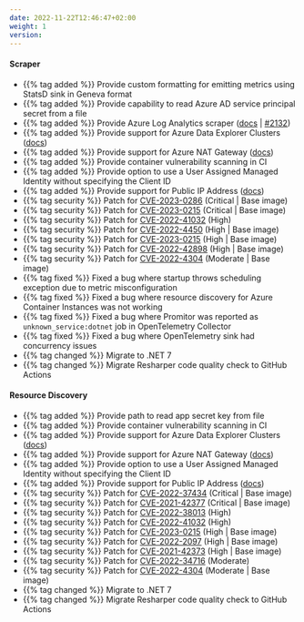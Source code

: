 ```yaml
---
date: 2022-11-22T12:46:47+02:00
weight: 1
version:
---
```


#### Scraper

- {{% tag added %}} Provide custom formatting for emitting metrics using StatsD sink in Geneva format
- {{% tag added %}} Provide capability to read Azure AD service principal secret from a file
- {{% tag added %}} Provide Azure Log Analytics scraper ([docs](https://docs.promitor.io/unreleased/scraping/providers/log-analytics/)
| [#2132](https://github.com/tomkerkhove/promitor/pull/2132))
- {{% tag added %}} Provide support for Azure Data Explorer Clusters ([docs](https://docs.promitor.io/unreleased/scraping/providers/data-explorer-clusters.md))
- {{% tag added %}} Provide support for Azure NAT Gateway ([docs](https://docs.promitor.io/unreleased/scraping/providers/nat-gateway.md))
- {{% tag added %}} Provide container vulnerability scanning in CI
- {{% tag added %}} Provide option to use a User Assigned Managed Identity without specifying the Client ID
- {{% tag added %}} Provide support for Public IP Address ([docs](https://docs.promitor.io/unreleased/scraping/providers/public-ip-address.md))
- {{% tag security %}} Patch for [CVE-2023-0286](https://github.com/advisories/GHSA-x4qr-2fvf-3mr5) (Critical | Base image)
- {{% tag security %}} Patch for [CVE-2023-0215](https://github.com/advisories/GHSA-x4qr-2fvf-3mr5) (Critical | Base image)
- {{% tag security %}} Patch for [CVE-2022-41032](https://github.com/advisories/GHSA-g3q9-xf95-8hp5) (High)
- {{% tag security %}} Patch for [CVE-2022-4450](https://github.com/advisories/GHSA-v5w6-wcm8-jm4q) (High | Base image)
- {{% tag security %}} Patch for [CVE-2023-0215](https://github.com/advisories/GHSA-r7jw-wp68-3xch) (High | Base image)
- {{% tag security %}} Patch for [CVE-2022-42898](https://access.redhat.com/security/cve/cve-2022-42898) (High | Base image)
- {{% tag security %}} Patch for [CVE-2022-4304](https://github.com/advisories/GHSA-p52g-cm5j-mjv4) (Moderate | Base image)
- {{% tag fixed %}} Fixed a bug where startup throws scheduling exception due to metric misconfiguration
- {{% tag fixed %}} Fixed a bug where resource discovery for Azure Container Instances was not working
- {{% tag fixed %}} Fixed a bug where Promitor was reported as `unknown_service:dotnet` job in OpenTelemetry Collector
- {{% tag fixed %}} Fixed a bug where OpenTelemetry sink had concurrency issues
- {{% tag changed %}} Migrate to .NET 7
- {{% tag changed %}} Migrate Resharper code quality check to GitHub Actions

#### Resource Discovery

- {{% tag added %}} Provide path to read app secret key from file
- {{% tag added %}} Provide container vulnerability scanning in CI
- {{% tag added %}} Provide support for Azure Data Explorer Clusters ([docs](https://docs.promitor.io/unreleased/scraping/providers/data-explorer-clusters.md))
- {{% tag added %}} Provide support for Azure NAT Gateway ([docs](https://docs.promitor.io/unreleased/scraping/providers/nat-gateway.md))
- {{% tag added %}} Provide option to use a User Assigned Managed Identity without specifying the Client ID
- {{% tag added %}} Provide support for Public IP Address ([docs](https://docs.promitor.io/unreleased/scraping/providers/public-ip-address.md))
- {{% tag security %}} Patch for [CVE-2022-37434](https://github.com/advisories/GHSA-cfmr-vrgj-vqwv) (Critical | Base image)
- {{% tag security %}} Patch for [CVE-2021-42377](https://github.com/advisories/GHSA-phvg-gc27-gjwp) (Critical | Base image)
- {{% tag security %}} Patch for [CVE-2022-38013](https://github.com/advisories/GHSA-r8m2-4x37-6592) (High)
- {{% tag security %}} Patch for [CVE-2022-41032](https://github.com/advisories/GHSA-g3q9-xf95-8hp5) (High)
- {{% tag security %}} Patch for [CVE-2023-0215](https://github.com/advisories/GHSA-r7jw-wp68-3xch) (High | Base image)
- {{% tag security %}} Patch for [CVE-2022-2097](https://github.com/advisories/GHSA-3wx7-46ch-7rq2) (High | Base image)
- {{% tag security %}} Patch for [CVE-2021-42373](https://github.com/advisories/GHSA-6w3h-h7gw-72qf) (High | Base image)
- {{% tag security %}} Patch for [CVE-2022-34716](https://github.com/advisories/GHSA-2m65-m22p-9wjw) (Moderate)
- {{% tag security %}} Patch for [CVE-2022-4304](https://github.com/advisories/GHSA-p52g-cm5j-mjv4) (Moderate | Base image)
- {{% tag changed %}} Migrate to .NET 7
- {{% tag changed %}} Migrate Resharper code quality check to GitHub Actions
